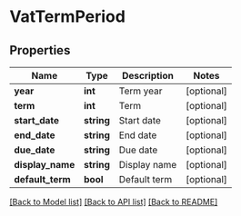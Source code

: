 # VatTermPeriod

## Properties
Name | Type | Description | Notes
------------ | ------------- | ------------- | -------------
**year** | **int** | Term year | [optional] 
**term** | **int** | Term | [optional] 
**start_date** | **string** | Start date | [optional] 
**end_date** | **string** | End date | [optional] 
**due_date** | **string** | Due date | [optional] 
**display_name** | **string** | Display name | [optional] 
**default_term** | **bool** | Default term | [optional] 

[[Back to Model list]](../../README.md#documentation-for-models) [[Back to API list]](../../README.md#documentation-for-api-endpoints) [[Back to README]](../../README.md)

